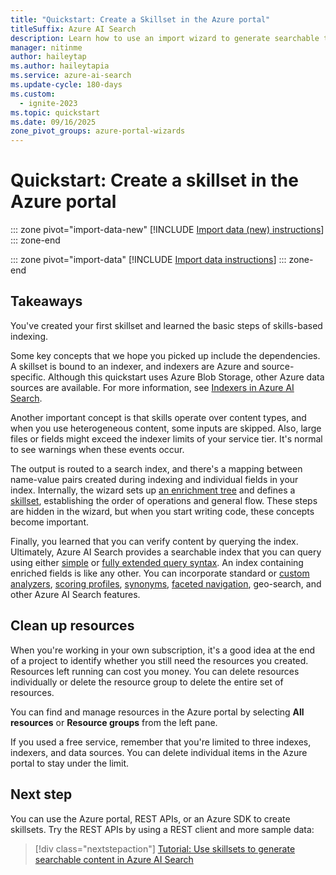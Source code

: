 ```yaml
---
title: "Quickstart: Create a Skillset in the Azure portal"
titleSuffix: Azure AI Search
description: Learn how to use an import wizard to generate searchable text from images and unstructured documents. Skills in this quickstart include optical character recognition (OCR), image analysis, and natural-language processing.
manager: nitinme
author: haileytap
ms.author: haileytapia
ms.service: azure-ai-search
ms.update-cycle: 180-days
ms.custom:
  - ignite-2023
ms.topic: quickstart
ms.date: 09/16/2025
zone_pivot_groups: azure-portal-wizards
---
```


# Quickstart: Create a skillset in the Azure portal

::: zone pivot="import-data-new"
[!INCLUDE [Import data (new) instructions](includes/quickstarts/search-get-started-skillset-new-wizard.md)]
::: zone-end

::: zone pivot="import-data"
[!INCLUDE [Import data instructions](includes/quickstarts/search-get-started-skillset-old-wizard.md)]
::: zone-end

## Takeaways

You've created your first skillset and learned the basic steps of skills-based indexing.

Some key concepts that we hope you picked up include the dependencies. A skillset is bound to an indexer, and indexers are Azure and source-specific. Although this quickstart uses Azure Blob Storage, other Azure data sources are available. For more information, see [Indexers in Azure AI Search](search-indexer-overview.md). 

Another important concept is that skills operate over content types, and when you use heterogeneous content, some inputs are skipped. Also, large files or fields might exceed the indexer limits of your service tier. It's normal to see warnings when these events occur. 

The output is routed to a search index, and there's a mapping between name-value pairs created during indexing and individual fields in your index. Internally, the wizard sets up [an enrichment tree](cognitive-search-concept-annotations-syntax.md) and defines a [skillset](cognitive-search-defining-skillset.md), establishing the order of operations and general flow. These steps are hidden in the wizard, but when you start writing code, these concepts become important.

Finally, you learned that you can verify content by querying the index. Ultimately, Azure AI Search provides a searchable index that you can query using either [simple](/rest/api/searchservice/simple-query-syntax-in-azure-search) or [fully extended query syntax](/rest/api/searchservice/lucene-query-syntax-in-azure-search). An index containing enriched fields is like any other. You can incorporate standard or [custom analyzers](search-analyzers.md), [scoring profiles](/rest/api/searchservice/add-scoring-profiles-to-a-search-index), [synonyms](search-synonyms.md), [faceted navigation](search-faceted-navigation.md), geo-search, and other Azure AI Search features.

## Clean up resources

When you're working in your own subscription, it's a good idea at the end of a project to identify whether you still need the resources you created. Resources left running can cost you money. You can delete resources individually or delete the resource group to delete the entire set of resources.

You can find and manage resources in the Azure portal by selecting **All resources** or **Resource groups** from the left pane.

If you used a free service, remember that you're limited to three indexes, indexers, and data sources. You can delete individual items in the Azure portal to stay under the limit. 

## Next step

You can use the Azure portal, REST APIs, or an Azure SDK to create skillsets. Try the REST APIs by using a REST client and more sample data:

> [!div class="nextstepaction"]
> [Tutorial: Use skillsets to generate searchable content in Azure AI Search](tutorial-skillset.md)

